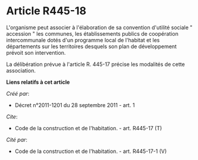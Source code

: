 # Article R445-18

L'organisme peut associer à l'élaboration de sa convention d'utilité sociale " accession " les communes, les établissements
publics de coopération intercommunale dotés d'un programme local de l'habitat et les départements sur les territoires
desquels son plan de développement prévoit son intervention. 

La délibération prévue à l'article R. 445-17 précise les modalités de cette association.

**Liens relatifs à cet article**

_Créé par_:

  - Décret n°2011-1201 du 28 septembre 2011 - art. 1

_Cite_:

  - Code de la construction et de l'habitation. - art. R445-17 (T)

_Cité par_:

  - Code de la construction et de l'habitation. - art. R445-17-1 (V)
